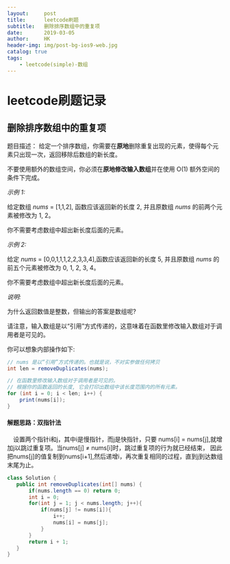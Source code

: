 ```yaml
---
layout:     post
title:      leetcode刷题
subtitle:   删除排序数组中的重复项
date:       2019-03-05
author:     HK
header-img: img/post-bg-ios9-web.jpg
catalog: true
tags:
    - leetcode(simple)-数组
---
```

# leetcode刷题记录
## 删除排序数组中的重复项

 题目描述：
        给定一个排序数组，你需要在**原地**删除重复出现的元素，使得每个元素只出现一次，返回移除后数组的新长度。

不要使用额外的数组空间，你必须在**原地修改输入数组**并在使用 O(1) 额外空间的条件下完成。

*示例 1:*


给定数组 *nums* = [1,1,2], 函数应该返回新的长度 2, 并且原数组 *nums* 的前两个元素被修改为 1, 2。

你不需要考虑数组中超出新长度后面的元素。


*示例 2:*

给定 *nums* = [0,0,1,1,1,2,2,3,3,4],函数应该返回新的长度 5, 并且原数组 *nums* 的前五个元素被修改为 0, 1, 2, 3, 4。


你不需要考虑数组中超出新长度后面的元素。


*说明:*

为什么返回数值是整数，但输出的答案是数组呢?

请注意，输入数组是以“引用”方式传递的，这意味着在函数里修改输入数组对于调用者是可见的。

你可以想象内部操作如下:

```java
// nums 是以“引用”方式传递的。也就是说，不对实参做任何拷贝
int len = removeDuplicates(nums);

// 在函数里修改输入数组对于调用者是可见的。
// 根据你的函数返回的长度, 它会打印出数组中该长度范围内的所有元素。
for (int i = 0; i < len; i++) {
    print(nums[i]);
}
```

#### 解题思路：双指针法
　设置两个指针i和j，其中i是慢指针，而j是快指针，只要 nums[i] = nums[j],就增加j以跳过重复项。当nums[j] ≠ nums[i]时，跳过重复项的行为就已经结束，
 因此把nums[j]的值复制到nums[i+1],然后递增i，再次重复相同的过程，直到j到达数组末尾为止。
 
 ```java
 class Solution {
    public int removeDuplicates(int[] nums) {
        if(nums.length == 0) return 0;
        int i = 0;
        for(int j = 1; j < nums.length; j++){
            if(nums[j] != nums[i]){
                i++;
                nums[i] = nums[j];
            }
        }
        return i + 1;
    } 
}
 ```
